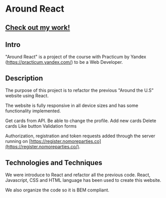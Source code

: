 # Around React

## [Check out my work!](https://santiag0sr.github.io/around-react/)

## Intro

"Around React" is a project of the course with Practicum by Yandex (https://practicum.yandex.com/) to be a Web Developer.

## Description

The purpose of this project is to refactor the previous "Around the U.S" website using React.

The website is fully responsive in all device sizes and has some functionality implemented.

Get cards from API.
Be able to change the profile.
Add new cards
Delete cards
Like button
Validation forms

Authorization, registration and token requests added through the server running on [https://register.nomoreparties.co](https://register.nomoreparties.co/).

## Technologies and Techniques

We were introduce to React and refactor all the previous code. React, Javascript, CSS and HTML language has been used to create this website.

We also organize the code so it is BEM compliant.
